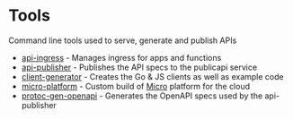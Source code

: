# Tools

Command line tools used to serve, generate and publish APIs

- [api-ingress](api-ingress) - Manages ingress for apps and functions
- [api-publisher](api-publisher) - Publishes the API specs to the publicapi service
- [client-generator](client-generator) - Creates the Go & JS clients as well as example code
- [micro-platform](micro-platform) - Custom build of [Micro](https://github.com/micro/micro) platform for the cloud
- [protoc-gen-openapi](protoc-gen-openapi) - Generates the OpenAPI specs used by the api-publisher
